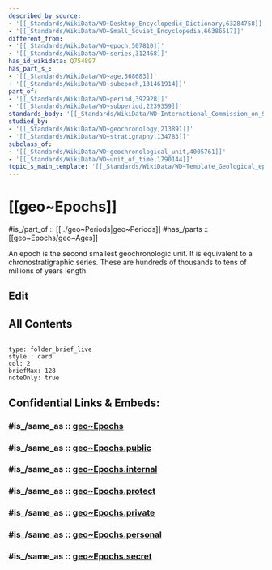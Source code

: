 ```yaml
---
described_by_source:
- '[[_Standards/WikiData/WD~Desktop_Encyclopedic_Dictionary,63284758]]'
- '[[_Standards/WikiData/WD~Small_Soviet_Encyclopedia,66386517]]'
different_from:
- '[[_Standards/WikiData/WD~epoch,507810]]'
- '[[_Standards/WikiData/WD~series,312468]]'
has_id_wikidata: Q754897
has_part_s_:
- '[[_Standards/WikiData/WD~age,568683]]'
- '[[_Standards/WikiData/WD~subepoch,131461914]]'
part_of:
- '[[_Standards/WikiData/WD~period,392928]]'
- '[[_Standards/WikiData/WD~subperiod,2239359]]'
standards_body: '[[_Standards/WikiData/WD~International_Commission_on_Stratigraphy,402104]]'
studied_by:
- '[[_Standards/WikiData/WD~geochronology,213891]]'
- '[[_Standards/WikiData/WD~stratigraphy,134783]]'
subclass_of:
- '[[_Standards/WikiData/WD~geochronological_unit,4005761]]'
- '[[_Standards/WikiData/WD~unit_of_time,1790144]]'
topic_s_main_template: '[[_Standards/WikiData/WD~Template_Geological_epoch,87077373]]'
---
```


# [[geo~Epochs]] 

#is_/part_of :: [[../geo~Periods|geo~Periods]] 
#has_/parts :: [[geo~Epochs/geo~Ages]] 

An epoch is the second smallest geochronologic unit. It is equivalent to a chronostratigraphic series. These are hundreds of thousands to tens of millions of years length.

## Edit

## All Contents

```folderv
```

```ccard
type: folder_brief_live
style : card
col: 2
briefMax: 128
noteOnly: true
```


## Confidential Links & Embeds: 

### #is_/same_as :: [geo~Epochs](/_Standards/Time-Ages/geo~Eons/geo~Eras/geo~Periods/geo~Epochs.md) 

### #is_/same_as :: [geo~Epochs.public](/_public/Time-Ages/geo~Eons/geo~Eras/geo~Periods/geo~Epochs.public.md) 

### #is_/same_as :: [geo~Epochs.internal](/_internal/Time-Ages/geo~Eons/geo~Eras/geo~Periods/geo~Epochs.internal.md) 

### #is_/same_as :: [geo~Epochs.protect](/_protect/Time-Ages/geo~Eons/geo~Eras/geo~Periods/geo~Epochs.protect.md) 

### #is_/same_as :: [geo~Epochs.private](/_private/Time-Ages/geo~Eons/geo~Eras/geo~Periods/geo~Epochs.private.md) 

### #is_/same_as :: [geo~Epochs.personal](/_personal/Time-Ages/geo~Eons/geo~Eras/geo~Periods/geo~Epochs.personal.md) 

### #is_/same_as :: [geo~Epochs.secret](/_secret/Time-Ages/geo~Eons/geo~Eras/geo~Periods/geo~Epochs.secret.md)

